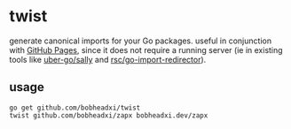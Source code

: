 # twist

generate canonical imports for your Go packages. useful in conjunction with
[GitHub Pages](https://pages.github.com/), since it does not require a running
server (ie in existing tools like [uber-go/sally](https://github.com/uber-go/sally)
and [rsc/go-import-redirector](https://github.com/rsc/go-import-redirector)).

## usage

```
go get github.com/bobheadxi/twist
twist github.com/bobheadxi/zapx bobheadxi.dev/zapx
```
